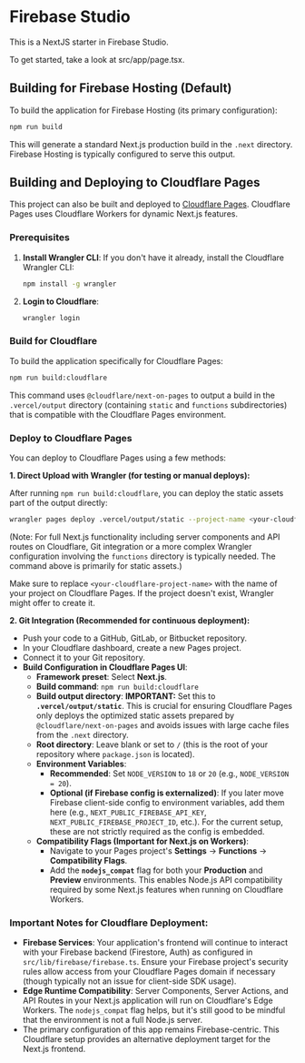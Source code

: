 
# Firebase Studio

This is a NextJS starter in Firebase Studio.

To get started, take a look at src/app/page.tsx.

## Building for Firebase Hosting (Default)

To build the application for Firebase Hosting (its primary configuration):

```bash
npm run build
```

This will generate a standard Next.js production build in the `.next` directory. Firebase Hosting is typically configured to serve this output.

## Building and Deploying to Cloudflare Pages

This project can also be built and deployed to [Cloudflare Pages](https://pages.cloudflare.com/). Cloudflare Pages uses Cloudflare Workers for dynamic Next.js features.

### Prerequisites

1.  **Install Wrangler CLI**:
    If you don't have it already, install the Cloudflare Wrangler CLI:
    ```bash
    npm install -g wrangler
    ```

2.  **Login to Cloudflare**:
    ```bash
    wrangler login
    ```

### Build for Cloudflare

To build the application specifically for Cloudflare Pages:

```bash
npm run build:cloudflare
```

This command uses `@cloudflare/next-on-pages` to output a build in the `.vercel/output` directory (containing `static` and `functions` subdirectories) that is compatible with the Cloudflare Pages environment.

### Deploy to Cloudflare Pages

You can deploy to Cloudflare Pages using a few methods:

**1. Direct Upload with Wrangler (for testing or manual deploys):**

After running `npm run build:cloudflare`, you can deploy the static assets part of the output directly:

```bash
wrangler pages deploy .vercel/output/static --project-name <your-cloudflare-project-name>
```
(Note: For full Next.js functionality including server components and API routes on Cloudflare, Git integration or a more complex Wrangler configuration involving the `functions` directory is typically needed. The command above is primarily for static assets.)

Make sure to replace `<your-cloudflare-project-name>` with the name of your project on Cloudflare Pages. If the project doesn't exist, Wrangler might offer to create it.

**2. Git Integration (Recommended for continuous deployment):**

*   Push your code to a GitHub, GitLab, or Bitbucket repository.
*   In your Cloudflare dashboard, create a new Pages project.
*   Connect it to your Git repository.
*   **Build Configuration in Cloudflare Pages UI**:
    *   **Framework preset**: Select **Next.js**.
    *   **Build command**: `npm run build:cloudflare`
    *   **Build output directory**: **IMPORTANT:** Set this to **`.vercel/output/static`**. This is crucial for ensuring Cloudflare Pages only deploys the optimized static assets prepared by `@cloudflare/next-on-pages` and avoids issues with large cache files from the `.next` directory.
    *   **Root directory**: Leave blank or set to `/` (this is the root of your repository where `package.json` is located).
    *   **Environment Variables**:
        *   **Recommended**: Set `NODE_VERSION` to `18` or `20` (e.g., `NODE_VERSION = 20`).
        *   **Optional (if Firebase config is externalized)**: If you later move Firebase client-side config to environment variables, add them here (e.g., `NEXT_PUBLIC_FIREBASE_API_KEY`, `NEXT_PUBLIC_FIREBASE_PROJECT_ID`, etc.). For the current setup, these are not strictly required as the config is embedded.
    *   **Compatibility Flags (Important for Next.js on Workers)**:
        *   Navigate to your Pages project's **Settings** -> **Functions** -> **Compatibility Flags**.
        *   Add the **`nodejs_compat`** flag for both your **Production** and **Preview** environments. This enables Node.js API compatibility required by some Next.js features when running on Cloudflare Workers.

### Important Notes for Cloudflare Deployment:

*   **Firebase Services**: Your application's frontend will continue to interact with your Firebase backend (Firestore, Auth) as configured in `src/lib/firebase/firebase.ts`. Ensure your Firebase project's security rules allow access from your Cloudflare Pages domain if necessary (though typically not an issue for client-side SDK usage).
*   **Edge Runtime Compatibility**: Server Components, Server Actions, and API Routes in your Next.js application will run on Cloudflare's Edge Workers. The `nodejs_compat` flag helps, but it's still good to be mindful that the environment is not a full Node.js server.
*   The primary configuration of this app remains Firebase-centric. This Cloudflare setup provides an alternative deployment target for the Next.js frontend.

